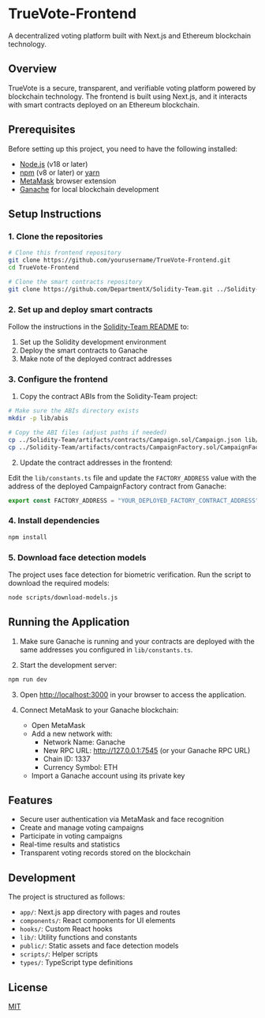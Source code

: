 # TrueVote-Frontend

A decentralized voting platform built with Next.js and Ethereum blockchain technology.

## Overview

TrueVote is a secure, transparent, and verifiable voting platform powered by blockchain technology. The frontend is built using Next.js, and it interacts with smart contracts deployed on an Ethereum blockchain.

## Prerequisites

Before setting up this project, you need to have the following installed:

- [Node.js](https://nodejs.org/) (v18 or later)
- [npm](https://www.npmjs.com/) (v8 or later) or [yarn](https://yarnpkg.com/)
- [MetaMask](https://metamask.io/) browser extension
- [Ganache](https://trufflesuite.com/ganache/) for local blockchain development

## Setup Instructions

### 1. Clone the repositories

```bash
# Clone this frontend repository
git clone https://github.com/yourusername/TrueVote-Frontend.git
cd TrueVote-Frontend

# Clone the smart contracts repository
git clone https://github.com/DepartmentX/Solidity-Team.git ../Solidity-Team
```

### 2. Set up and deploy smart contracts

Follow the instructions in the [Solidity-Team README](https://github.com/DepartmentX/Solidity-Team) to:
1. Set up the Solidity development environment
2. Deploy the smart contracts to Ganache
3. Make note of the deployed contract addresses

### 3. Configure the frontend

1. Copy the contract ABIs from the Solidity-Team project:

```bash
# Make sure the ABIs directory exists
mkdir -p lib/abis

# Copy the ABI files (adjust paths if needed)
cp ../Solidity-Team/artifacts/contracts/Campaign.sol/Campaign.json lib/abis/
cp ../Solidity-Team/artifacts/contracts/CampaignFactory.sol/CampaignFactory.json lib/abis/
```

2. Update the contract addresses in the frontend:

Edit the `lib/constants.ts` file and update the `FACTORY_ADDRESS` value with the address of the deployed CampaignFactory contract from Ganache:

```typescript
export const FACTORY_ADDRESS = "YOUR_DEPLOYED_FACTORY_CONTRACT_ADDRESS";
```

### 4. Install dependencies

```bash
npm install
```

### 5. Download face detection models

The project uses face detection for biometric verification. Run the script to download the required models:

```bash
node scripts/download-models.js
```

## Running the Application

1. Make sure Ganache is running and your contracts are deployed with the same addresses you configured in `lib/constants.ts`.

2. Start the development server:

```bash
npm run dev
```

3. Open [http://localhost:3000](http://localhost:3000) in your browser to access the application.

4. Connect MetaMask to your Ganache blockchain:
   - Open MetaMask
   - Add a new network with:
     - Network Name: Ganache
     - New RPC URL: http://127.0.0.1:7545 (or your Ganache RPC URL)
     - Chain ID: 1337
     - Currency Symbol: ETH
   - Import a Ganache account using its private key

## Features

- Secure user authentication via MetaMask and face recognition
- Create and manage voting campaigns
- Participate in voting campaigns
- Real-time results and statistics
- Transparent voting records stored on the blockchain

## Development

The project is structured as follows:
- `app/`: Next.js app directory with pages and routes
- `components/`: React components for UI elements
- `hooks/`: Custom React hooks
- `lib/`: Utility functions and constants
- `public/`: Static assets and face detection models
- `scripts/`: Helper scripts
- `types/`: TypeScript type definitions

## License

[MIT](LICENSE)
